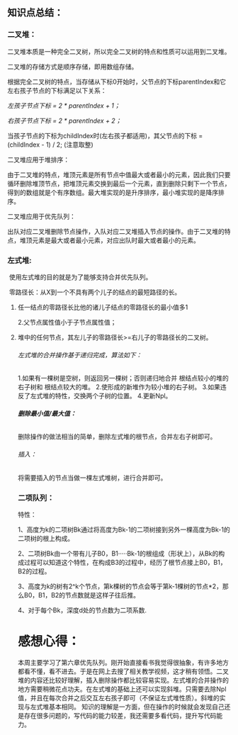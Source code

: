 ## 知识点总结：

### 二叉堆：

 二叉堆本质是一种完全二叉树，所以完全二叉树的特点和性质可以运用到二叉堆。

 二叉堆的存储方式是顺序存储，即用数组存储。

根据完全二叉树的特点，当存储从下标0开始时，父节点的下标parentIndex和它左右孩子节点的下标满足以下关系：

*左孩子节点下标 = 2 * parentIndex + 1；*

*右孩子节点下标 =  2 * parentIndex + 2；*

当孩子节点的下标为childIndex时(左右孩子都适用)，其父节点的下标 = (childIndex - 1) / 2; (注意取整)

二叉堆应用于堆排序：

由于二叉堆的特点，堆顶元素是所有节点中值最大或者最小的元素，因此我们只要循环删除堆顶节点，把堆顶元素交换到最后一个元素，直到删除只剩下一个节点，得到的数组就是个有序数组。最大堆实现的是升序排序，最小堆实现的是降序排序。

二叉堆应用于优先队列：

出队对应二叉堆删除节点操作，入队对应二叉堆插入节点的操作。由于二叉堆的特点，堆顶元素是最大或者最小元素，对应出队时最大或者最小的元素。

### 左式堆:

​      使用左式堆的目的就是为了能够支持合并优先队列。

​    零路径长：从X到一个不具有两个儿子的结点的最短路径的长。

1. 任一结点的零路径长比他的诸儿子结点的零路径长的最小值多1

   2.父节点属性值小于子节点属性值；

2. 堆中的任何节点，其左儿子的零路径长>=右儿子的零路径长的二叉树。

   ###### 左式堆的合并操作基于递归完成，算法如下：

   1.如果有一棵树是空树，则返回另一棵树；否则递归地合并 根结点较小的堆的右子树和 根结点较大的堆。
   2.使形成的新堆作为较小堆的右子树。
   3.如果违反了左式堆的特性，交换两个子树的位置。
   4.更新Npl。

   ###### **删除最小值/最大值：**

   删除操作的做法相当的简单，删除左式堆的根节点，合并左右子树即可。

   ###### 插入：

   将需要插入的节点当做一棵左式堆树，进行合并即可。

   

   ### 二项队列：

   特性：

   1、高度为k的二项树Bk通过将高度为Bk-1的二项树接到另外一棵高度为Bk-1的二项树的根上构成。

   2、二项树Bk由一个带有儿子B0，B1·····Bk-1的根组成（形状上），从Bk的构成过程可以知道这个特性，在构成B3的过程中，经历了根节点接上B0，B1，B2的过程。

   3、高度为k的树有2^k个节点，第k棵树的节点会等于第k-1棵树的节点*2，那么B0，B1，B2的节点数就是这样子往后推。

   4、对于每个Bk，深度d处的节点数为二项系数.

   

   # 感想心得：

   本周主要学习了第六章优先队列。刚开始直接看书我觉得很抽象，有许多地方都看不懂，看不进去。于是在网上去搜了相关教学视频，这才稍有领悟。二叉堆的内容还比较好理解，插入删除操作都比较容易实现。左式堆的合并操作的地方需要稍微花点功夫。在左式堆的基础上还可以实现斜堆。只需要去除Npl值，并且在每次合并之后交互左右孩子即可（不保证左式堆性质）。斜堆的实现与左式堆基本相同。 知识的理解是一方面，但在操作的时候就会发现自己还是存在很多问题的，写代码的能力较差，我还需要多看代码，提升写代码能力。

